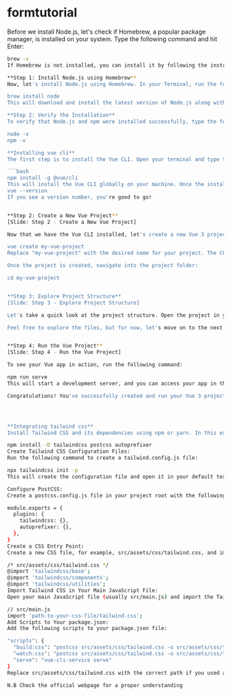 # formtutorial
Before we install Node.js, let's check if Homebrew, a popular package manager, is installed on your system. Type the following command and hit Enter:

```bash
brew -v
If Homebrew is not installed, you can install it by following the instructions on the official Homebrew website.

**Step 1: Install Node.js using Homebrew**
Now, let's install Node.js using Homebrew. In your Terminal, run the following command:

brew install node
This will download and install the latest version of Node.js along with npm, the Node.js package manager.

**Step 2: Verify the Installation**
To verify that Node.js and npm were installed successfully, type the following commands:

node -v
npm -v

**Installing vue cli**
The first step is to install the Vue CLI. Open your terminal and type the following command:

```bash
npm install -g @vue/cli
This will install the Vue CLI globally on your machine. Once the installation is complete, you can verify it by checking the version:
vue --version
If you see a version number, you're good to go!


**Step 2: Create a New Vue Project**
[Slide: Step 2 - Create a New Vue Project]

Now that we have the Vue CLI installed, let's create a new Vue 3 project. Navigate to the directory where you want to create your project and run:

vue create my-vue-project
Replace "my-vue-project" with the desired name for your project. The CLI will prompt you to pick a preset - choose the default preset for this tutorial.

Once the project is created, navigate into the project folder:

cd my-vue-project


**Step 3: Explore Project Structure**
[Slide: Step 3 - Explore Project Structure]

Let's take a quick look at the project structure. Open the project in your preferred code editor. You'll see various folders and files. The 'src' folder is where most of your application code will reside.

Feel free to explore the files, but for now, let's move on to the next step.


**Step 4: Run the Vue Project**
[Slide: Step 4 - Run the Vue Project]

To see your Vue app in action, run the following command:

npm run serve
This will start a development server, and you can access your app in the browser at the provided URL. Make changes to the code, and the browser will automatically update.

Congratulations! You've successfully created and run your Vue 3 project using the CLI.




**Integrating tailwind css**
Install Tailwind CSS and its dependencies using npm or yarn. In this example, I'll use npm:

npm install -D tailwindcss postcss autoprefixer
Create Tailwind CSS Configuration Files:
Run the following command to create a tailwind.config.js file:

npx tailwindcss init -p
This will create the configuration file and open it in your default text editor.

Configure PostCSS:
Create a postcss.config.js file in your project root with the following content:

module.exports = {
  plugins: {
    tailwindcss: {},
    autoprefixer: {},
  },
}
Create a CSS Entry Point:
Create a new CSS file, for example, src/assets/css/tailwind.css, and import Tailwind CSS in it:

/* src/assets/css/tailwind.css */
@import 'tailwindcss/base';
@import 'tailwindcss/components';
@import 'tailwindcss/utilities';
Import Tailwind CSS in Your Main JavaScript File:
Open your main JavaScript file (usually src/main.js) and import the Tailwind CSS file:

// src/main.js
import 'path-to-your-css-file/tailwind.css';
Add Scripts to Your package.json:
Add the following scripts to your package.json file:

"scripts": {
  "build:css": "postcss src/assets/css/tailwind.css -o src/assets/css/tailwind.output.css",
  "watch:css": "postcss src/assets/css/tailwind.css -o src/assets/css/tailwind.output.css -w",
  "serve": "vue-cli-service serve"
}
Replace src/assets/css/tailwind.css with the correct path if you used a different one.

N.B Check the official webpage for a proper understanding

